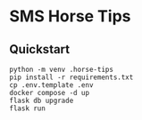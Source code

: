 # SMS Horse Tips

## Quickstart

```
python -m venv .horse-tips
pip install -r requirements.txt
cp .env.template .env
docker compose -d up
flask db upgrade
flask run
```